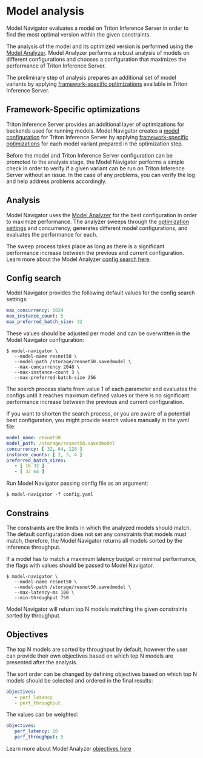 <!--
Copyright (c) 2021, NVIDIA CORPORATION. All rights reserved.

Licensed under the Apache License, Version 2.0 (the "License");
you may not use this file except in compliance with the License.
You may obtain a copy of the License at

    http://www.apache.org/licenses/LICENSE-2.0

Unless required by applicable law or agreed to in writing, software
distributed under the License is distributed on an "AS IS" BASIS,
WITHOUT WARRANTIES OR CONDITIONS OF ANY KIND, either express or implied.
See the License for the specific language governing permissions and
limitations under the License.
-->

# Model analysis

Model Navigator evaluates a model on Triton Inference Server in order to find the most optimal version within the given
constraints.

The analysis of the model and its optimized version is performed
using the [Model Analyzer](https://github.com/triton-inference-server/model_analyzer). Model Analyzer performs a robust
analysis of models on different configurations and chooses a configuration that maximizes the performance of Triton
Inference Server.

The preliminary step of analysis prepares an additional set of model variants
by applying [framework-specific optimizations](https://github.com/triton-inference-server/server/blob/master/docs/optimization.md#framework-specific-optimization)
available in Triton Inference Server.

## Framework-Specific optimizations

Triton Inference Server provides an additional layer of optimizations for backends used for running models. Model
Navigator
creates a [model configuration](https://github.com/triton-inference-server/server/blob/master/docs/model_configuration.md)
for Triton Inference Server by
applying [framework-specific optimizations](https://github.com/triton-inference-server/server/blob/master/docs/optimization.md#framework-specific-optimization)
for each model variant prepared in the optimization step.

Before the model and Triton Inference Server configuration can be promoted to the analysis stage, the Model Navigator performs a simple check in order to
verify if a given variant can be run on Triton Inference Server without an issue. In the case of any problems, you can verify the log and help
address problems accordingly.

## Analysis

Model Navigator uses the [Model Analyzer](https://github.com/triton-inference-server/model_analyzer) for the best configuration in order to maximize performance.
The analyzer sweeps through the
[optimization settings](https://github.com/triton-inference-server/server/blob/master/docs/optimization.md#optimization-settings)
and concurrency, generates different model configurations, and evaluates the performance for each.

The sweep process takes place as long as there is a significant performance increase between the previous and current
configuration. Learn more about the Model
Analyzer [config search here](https://github.com/triton-inference-server/model_analyzer/blob/r21.03/docs/config_search.md).

## Config search

Model Navigator provides the following default values for the config search settings:

```yaml
max_concurrency: 1024
max_instance_count: 5
max_preferred_batch_size: 32
```

These values should be adjusted per model and can be overwritten in the Model Navigator configuration:

```shell
$ model-navigator \
   --model-name resnet50 \
   --model-path /storage/resnet50.savedmodel \
   --max-concurrency 2048 \
   --max-instance-count 3 \
   --max-preferred-batch-size 256
```

The search process starts from value 1 of each parameter and evaluates the configs until it reaches maximum defined values or there
is no significant performance increase between the previous and current configuration.

If you want to shorten the search process, or you are aware of a potential best configuration, you might provide
search values manually in the yaml file:

```yaml
model_name: resnet50
model_path: /storage/resnet50.savedmodel
concurrency: [ 32, 64, 128 ]
instance_counts: [ 2, 3, 4 ]
preferred_batch_sizes:
   - [ 16 32 ]
   - [ 32 64 ]
```

Run Model Navigator passing config file as an argument:

```shell
$ model-navigator -f config.yaml
```

## Constrains

The constraints are the limits in which the analyzed models should match. The default configuration does not set any
constraints that models must match, therefore, the Model Navigator returns all models sorted by the inference throughput.

If a model has to match a maximum latency budget or minimal performance, the flags with values should be passed to Model
Navigator.

```shell
$ model-navigator \
   --model-name resnet50 \
   --model-path /storage/resnet50.savedmodel \
   --max-latency-ms 100 \
   --min-throughput 750
```

Model Navigator will return top N models matching the given constraints sorted by throughput.

## Objectives

The top N models are sorted by throughput by default, however the user can provide their own objectives based on which top N
models are presented after the analysis.

The sort order can be changed by defining objectives based on which top N models should be selected and ordered in the
final results:

```yaml
objectives:
   - perf_latency
   - perf_throughput
```

The values can be weighted:

```yaml
objectives:
   perf_latency: 10
   perf_throughput: 5
```

Learn more about Model
Analyzer [objectives here](https://github.com/triton-inference-server/model_analyzer/blob/main/docs/config.md#objective)
